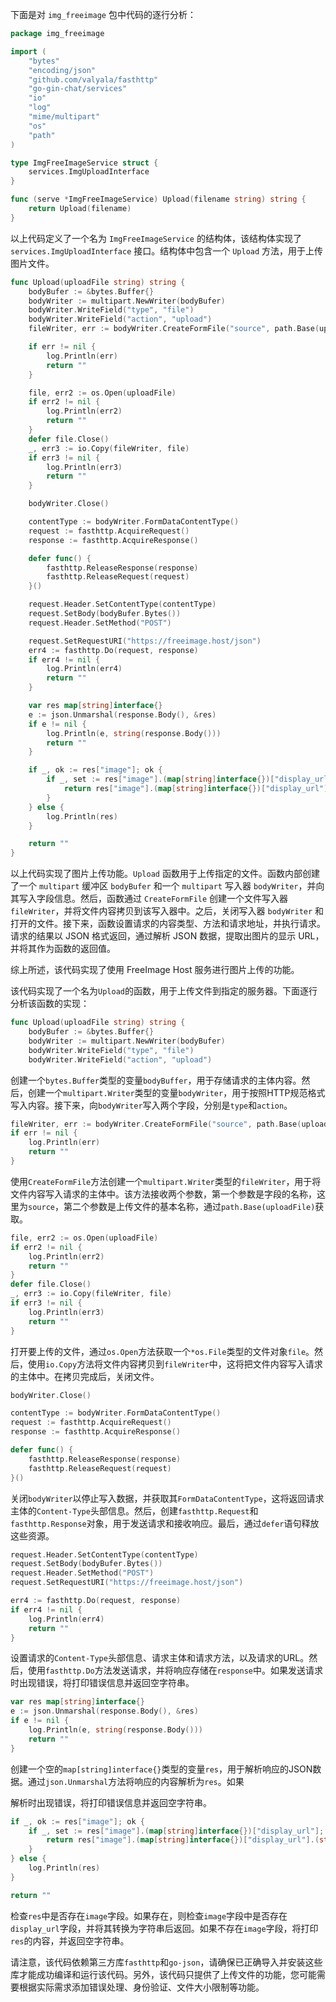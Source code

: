 <!--
 * @Author: yowayimono
 * @Date: 2023-06-11 18:04:37
 * @LastEditors: yowayimono
 * @LastEditTime: 2023-06-11 18:24:35
 * @Description: nothing
-->
下面是对 `img_freeimage` 包中代码的逐行分析：

```go
package img_freeimage

import (
	"bytes"
	"encoding/json"
	"github.com/valyala/fasthttp"
	"go-gin-chat/services"
	"io"
	"log"
	"mime/multipart"
	"os"
	"path"
)

type ImgFreeImageService struct {
	services.ImgUploadInterface
}

func (serve *ImgFreeImageService) Upload(filename string) string {
	return Upload(filename)
}
```

以上代码定义了一个名为 `ImgFreeImageService` 的结构体，该结构体实现了 `services.ImgUploadInterface` 接口。结构体中包含一个 `Upload` 方法，用于上传图片文件。

```go
func Upload(uploadFile string) string {
	bodyBufer := &bytes.Buffer{}
	bodyWriter := multipart.NewWriter(bodyBufer)
	bodyWriter.WriteField("type", "file")
	bodyWriter.WriteField("action", "upload")
	fileWriter, err := bodyWriter.CreateFormFile("source", path.Base(uploadFile))

	if err != nil {
		log.Println(err)
		return ""
	}

	file, err2 := os.Open(uploadFile)
	if err2 != nil {
		log.Println(err2)
		return ""
	}
	defer file.Close()
	_, err3 := io.Copy(fileWriter, file)
	if err3 != nil {
		log.Println(err3)
		return ""
	}

	bodyWriter.Close()

	contentType := bodyWriter.FormDataContentType()
	request := fasthttp.AcquireRequest()
	response := fasthttp.AcquireResponse()

	defer func() {
		fasthttp.ReleaseResponse(response)
		fasthttp.ReleaseRequest(request)
	}()

	request.Header.SetContentType(contentType)
	request.SetBody(bodyBufer.Bytes())
	request.Header.SetMethod("POST")

	request.SetRequestURI("https://freeimage.host/json")
	err4 := fasthttp.Do(request, response)
	if err4 != nil {
		log.Println(err4)
		return ""
	}

	var res map[string]interface{}
	e := json.Unmarshal(response.Body(), &res)
	if e != nil {
		log.Println(e, string(response.Body()))
		return ""
	}

	if _, ok := res["image"]; ok {
		if _, set := res["image"].(map[string]interface{})["display_url"]; set {
			return res["image"].(map[string]interface{})["display_url"].(string)
		}
	} else {
		log.Println(res)
	}

	return ""
}
```

以上代码实现了图片上传功能。`Upload` 函数用于上传指定的文件。函数内部创建了一个 `multipart` 缓冲区 `bodyBufer` 和一个 `multipart` 写入器 `bodyWriter`，并向其写入字段信息。然后，函数通过 `CreateFormFile` 创建一个文件写入器 `fileWriter`，并将文件内容拷贝到该写入器中。之后，关闭写入器 `bodyWriter` 和打开的文件。接下来，函数设置请求的内容类型、方法和请求地址，并执行请求。请求的结果以 JSON 格式返回，通过解析 JSON 数据，提取出图片的显示 URL，并将其作为函数的返回值。

综上所述，该代码实现了使用 FreeImage Host 服务进行图片上传的功能。

该代码实现了一个名为`Upload`的函数，用于上传文件到指定的服务器。下面逐行分析该函数的实现：

```go
func Upload(uploadFile string) string {
	bodyBufer := &bytes.Buffer{}
	bodyWriter := multipart.NewWriter(bodyBufer)
	bodyWriter.WriteField("type", "file")
	bodyWriter.WriteField("action", "upload")
```

创建一个`bytes.Buffer`类型的变量`bodyBuffer`，用于存储请求的主体内容。然后，创建一个`multipart.Writer`类型的变量`bodyWriter`，用于按照HTTP规范格式写入内容。接下来，向`bodyWriter`写入两个字段，分别是`type`和`action`。

```go
fileWriter, err := bodyWriter.CreateFormFile("source", path.Base(uploadFile))
if err != nil {
	log.Println(err)
	return ""
}
```

使用`CreateFormFile`方法创建一个`multipart.Writer`类型的`fileWriter`，用于将文件内容写入请求的主体中。该方法接收两个参数，第一个参数是字段的名称，这里为`source`，第二个参数是上传文件的基本名称，通过`path.Base(uploadFile)`获取。

```go
file, err2 := os.Open(uploadFile)
if err2 != nil {
	log.Println(err2)
	return ""
}
defer file.Close()
_, err3 := io.Copy(fileWriter, file)
if err3 != nil {
	log.Println(err3)
	return ""
}
```

打开要上传的文件，通过`os.Open`方法获取一个`*os.File`类型的文件对象`file`。然后，使用`io.Copy`方法将文件内容拷贝到`fileWriter`中，这将把文件内容写入请求的主体中。在拷贝完成后，关闭文件。

```go
bodyWriter.Close()

contentType := bodyWriter.FormDataContentType()
request := fasthttp.AcquireRequest()
response := fasthttp.AcquireResponse()

defer func() {
	fasthttp.ReleaseResponse(response)
	fasthttp.ReleaseRequest(request)
}()
```

关闭`bodyWriter`以停止写入数据，并获取其`FormDataContentType`，这将返回请求主体的`Content-Type`头部信息。然后，创建`fasthttp.Request`和`fasthttp.Response`对象，用于发送请求和接收响应。最后，通过`defer`语句释放这些资源。

```go
request.Header.SetContentType(contentType)
request.SetBody(bodyBufer.Bytes())
request.Header.SetMethod("POST")
request.SetRequestURI("https://freeimage.host/json")

err4 := fasthttp.Do(request, response)
if err4 != nil {
	log.Println(err4)
	return ""
}
```

设置请求的`Content-Type`头部信息、请求主体和请求方法，以及请求的URL。然后，使用`fasthttp.Do`方法发送请求，并将响应存储在`response`中。如果发送请求时出现错误，将打印错误信息并返回空字符串。

```go
var res map[string]interface{}
e := json.Unmarshal(response.Body(), &res)
if e != nil {
	log.Println(e, string(response.Body()))
	return ""
}
```

创建一个空的`map[string]interface{}`类型的变量`res`，用于解析响应的JSON数据。通过`json.Unmarshal`方法将响应的内容解析为`res`。如果

解析时出现错误，将打印错误信息并返回空字符串。

```go
if _, ok := res["image"]; ok {
	if _, set := res["image"].(map[string]interface{})["display_url"]; set {
		return res["image"].(map[string]interface{})["display_url"].(string)
	}
} else {
	log.Println(res)
}

return ""
```

检查`res`中是否存在`image`字段。如果存在，则检查`image`字段中是否存在`display_url`字段，并将其转换为字符串后返回。如果不存在`image`字段，将打印`res`的内容，并返回空字符串。

请注意，该代码依赖第三方库`fasthttp`和`go-json`，请确保已正确导入并安装这些库才能成功编译和运行该代码。另外，该代码只提供了上传文件的功能，您可能需要根据实际需求添加错误处理、身份验证、文件大小限制等功能。